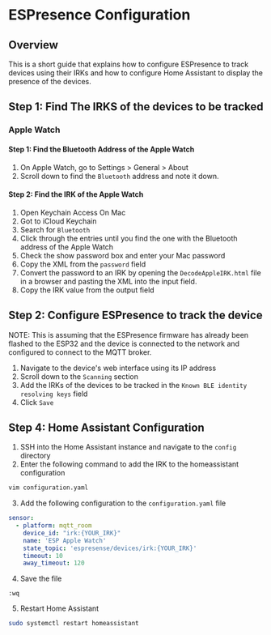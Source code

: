 # ESPresence Configuration

## Overview

This is a short guide that explains how to configure ESPresence to track devices using their IRKs and how to configure Home Assistant to display the presence of the devices.

## Step 1: Find The IRKS of the devices to be tracked
 
### Apple Watch

#### Step 1: Find the Bluetooth Address of the Apple Watch

1. On Apple Watch, go to Settings > General > About
2. Scroll down to find the `Bluetooth` address and note it down.

#### Step 2: Find the IRK of the Apple Watch

1. Open Keychain Access On Mac
2. Got to iCloud Keychain
3. Search for `Bluetooth`
4. Click through the entries until you find the one with the Bluetooth address of the Apple Watch
5. Check the show password box and enter your Mac password
6. Copy the XML from the `password` field
7. Convert the password to an IRK by opening the `DecodeAppleIRK.html` file in a browser and pasting the XML into the input field.
8. Copy the IRK value from the output field

## Step 2: Configure ESPresence to track the device

NOTE: This is assuming that the ESPresence firmware has already been flashed to the ESP32 and the device is connected to the network and configured to connect to the MQTT broker.

1. Navigate to the device's web interface using its IP address
2. Scroll down to the `Scanning` section
3. Add the IRKs of the devices to be tracked in the `Known BLE identity resolving keys` field
4. Click `Save`

## Step 4: Home Assistant Configuration

1. SSH into the Home Assistant instance and navigate to the `config` directory
2. Enter the following command to add the IRK to the homeassistant configuration

```bash
vim configuration.yaml
```

3. Add the following configuration to the `configuration.yaml` file

```yaml
sensor:
  - platform: mqtt_room
    device_id: "irk:{YOUR_IRK}"
    name: 'ESP Apple Watch'
    state_topic: 'espresense/devices/irk:{YOUR_IRK}'
    timeout: 10
    away_timeout: 120
```

4. Save the file

```vim
:wq
```

5. Restart Home Assistant

```bash
sudo systemctl restart homeassistant
```